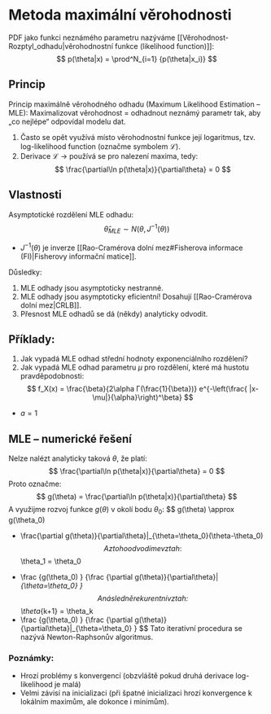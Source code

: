 # Metoda maximální věrohodnosti
PDF jako funkci neznámého parametru nazýváme [[Věrohodnost-Rozptyl_odhadu|věrohodnostní funkce (likelihood function)]]:
$$
p(\theta|x) = \prod^N_{i=1} {p(\theta|x_i)}
$$
## Princip
Princip maximálně věrohodného odhadu (Maximum Likelihood Estimation – MLE):
Maximalizovat věrohodnost = odhadnout neznámý parametr tak, aby „co nejlépe“ odpovídal modelu dat.
1. Často se opět využívá místo věrohodnostní funkce její logaritmus, tzv. log-likelihood function (označme symbolem ℒ).
2. Derivace ℒ → používá se pro nalezení maxima, tedy:
$$
\frac{\partial\ln p(\theta|x)}{\partial\theta} = 0
$$

## Vlastnosti
Asymptotické rozdělení MLE odhadu:
$$
\hat\theta_{MLE} \sim N(\theta, J^{-1}(\theta))
$$
- $J^{-1}(\theta)$ je inverze [[Rao-Cramérova dolní mez#Fisherova informace (FI)|Fisherovy informační matice]].

Důsledky:
1. MLE odhady jsou asymptoticky nestranné.
2. MLE odhady jsou asymptoticky eficientní! Dosahují [[Rao-Cramérova dolní mez|CRLB]].
3. Přesnost MLE odhadů se dá (někdy) analyticky odvodit.

## Příklady:
1. Jak vypadá MLE odhad střední hodnoty exponenciálního rozdělení?
2. Jak vypadá MLE odhad parametru $\mu$ pro rozdělení, které má hustotu pravděpodobnosti:
$$
f_X(x) = \frac{\beta}{2\alpha Γ(\frac{1}{\beta})} e^{-\left(\frac{ |x-\mu|}{\alpha}\right)^\beta}
$$
- $a = 1$

## MLE – numerické řešení

Nelze nalézt analyticky taková $\theta$, že platí:
$$ 
\frac{\partial\ln p(\theta|x)}{\partial\theta} = 0
$$
Proto označme:
$$
g(\theta) = \frac{\partial\ln p(\theta|x)}{\partial\theta}
$$
A využijme rozvoj funkce $g(\theta)$ v okolí bodu $\theta_0$:
$$
g(\theta) \approx g(\theta_0) 
+ \frac{\partial g(\theta)}{\partial\theta}|_{\theta=\theta_0}(\theta-\theta_0)
$$
A z toho odvodíme vztah:
$$
\theta_1 = \theta_0 
- \frac
	{g(\theta_0) }
	{\frac
		{\partial g(\theta)}{\partial\theta}|_{\theta=\theta_0}
	}
$$
A následně rekurentní vztah:
$$
\theta_{k+1} = \theta_k 
- \frac
	{g(\theta_0) }
	{\frac
		{\partial g(\theta)}{\partial\theta}|_{\theta=\theta_0}
	}
$$
Tato iterativní procedura se nazývá Newton-Raphsonův algoritmus.

### Poznámky: 
- Hrozí problémy s konvergencí (obzvláště pokud druhá derivace log-likelihood je malá) 
- Velmi závisí na inicializaci (při špatné inicializaci hrozí konvergence k lokálním maximům, ale dokonce i minimům).